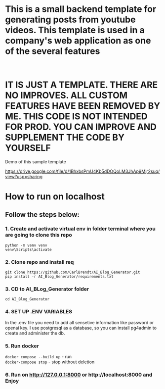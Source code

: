 # This is a small backend template for generating posts from youtube videos. This template is used in a company's web application as one of the several features
<br>

# IT IS JUST A TEMPLATE. THERE ARE NO IMPROVES. ALL CUSTOM FEATURES HAVE BEEN REMOVED BY ME. THIS CODE IS NOT INTENDED FOR PROD. YOU CAN IMPROVE AND SUPPLEMENT THE CODE BY YOURSELF

Demo of this sample template <br>


https://drive.google.com/file/d/1BhxbsPmU4Kb5dDOQoLM3JhAp9Mjr2suq/view?usp=sharing

# How to run on localhost <br>

## Follow the steps below: <br>

### 1. Create and activate virtual env in folder terminal where you are going to clone this repo
   `python -m venv venv` <br>
   `venv\Scripts\activate` <br>
### 2. Clone repo and install req
  `git clone https://github.com/CarlBrendt/AI_Blog_Generator.git` <br>
  `pip install -r AI_Blog_Generator/requirements.txt`

### 3. CD to AI_BLog_Generator folder <br>
  `cd AI_Blog_Generator`

### 4. SET UP .ENV VARIABLES
In the .env file you need to add all sensetive information like password or openai key. I use postgresql as a database, so you can install pg4admin to create and administer the db. <br>

### 5. Run docker 
`docker compose --build up` - run <br>
`docker-compose stop` - stop without deletion

### 6. Run on http://127.0.0.1:8000 or http://localhost:8000 and Enjoy
